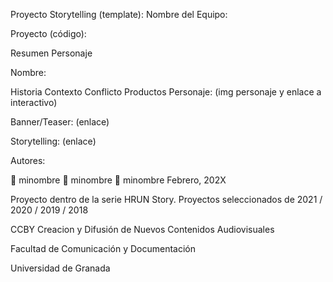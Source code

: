 Proyecto Storytelling (template):
Nombre del Equipo:

Proyecto (código):

Resumen
Personaje


Nombre:

Historia
Contexto
Conflicto
Productos
Personaje: (img personaje y enlace a interactivo)

Banner/Teaser: (enlace)

Storytelling: (enlace)



Autores:

👨 minombre
👩 minombre
👩 minombre
Febrero, 202X

Proyecto dentro de la serie HRUN Story. Proyectos seleccionados de 2021 / 2020 / 2019 / 2018

CCBY Creacion y Difusión de Nuevos Contenidos Audiovisuales

Facultad de Comunicación y Documentación

Universidad de Granada
